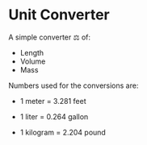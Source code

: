 # Unit Converter

A simple converter ⚖️ of:

- Length
- Volume
- Mass

Numbers used for the conversions are:

- 1 meter = 3.281 feet

- 1 liter = 0.264 gallon

- 1 kilogram = 2.204 pound
